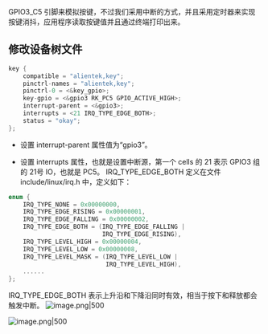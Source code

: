 GPIO3_C5 引脚来模拟按键，不过我们采用中断的方式，并且采用定时器来实现按键消抖，应用程序读取按键值并且通过终端打印出来。

## 修改设备树文件

```C++
key {
    compatible = "alientek,key";
    pinctrl-names = "alientek,key";
    pinctrl-0 = <&key_gpio>;
    key-gpio = <&gpio3 RK_PC5 GPIO_ACTIVE_HIGH>;
    interrupt-parent = <&gpio3>;
    interrupts = <21 IRQ_TYPE_EDGE_BOTH>;
    status = "okay";
};
```

- 设置 interrupt-parent 属性值为“gpio3”。
    
- 设置 interrupts 属性，也就是设置中断源，第一个 cells 的 21 表示 GPIO3 组的 21号 IO，也就是 PC5。 IRQ_TYPE_EDGE_BOTH 定义在文件 include/linux/irq.h 中，定义如下：
    

```C++
enum {
    IRQ_TYPE_NONE = 0x00000000,
    IRQ_TYPE_EDGE_RISING = 0x00000001,
    IRQ_TYPE_EDGE_FALLING = 0x00000002,
    IRQ_TYPE_EDGE_BOTH = (IRQ_TYPE_EDGE_FALLING |
                          IRQ_TYPE_EDGE_RISING),
    IRQ_TYPE_LEVEL_HIGH = 0x00000004,
    IRQ_TYPE_LEVEL_LOW = 0x00000008,
    IRQ_TYPE_LEVEL_MASK = (IRQ_TYPE_LEVEL_LOW |
                           IRQ_TYPE_LEVEL_HIGH),
    ......
};
```

IRQ_TYPE_EDGE_BOTH 表示上升沿和下降沿同时有效，相当于按下和释放都会触发中断。
![image.png|500](https://my-obsidian-image.oss-cn-guangzhou.aliyuncs.com/2025/06/e629159b78e0290c2ed6471ee7387fe6.png)


![image.png|500](https://my-obsidian-image.oss-cn-guangzhou.aliyuncs.com/2025/06/a5f8f8b2b9053a1e6bf6aad1ea948393.png)
